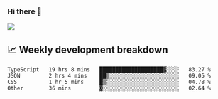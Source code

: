 ### Hi there 👋
<img align="center" src="https://github-readme-stats.vercel.app/api?username=Tumao727&show_icons=true&hide_title=true&theme=dracula" />


## 📈 Weekly development breakdown
<!--START_SECTION:waka-->

```text
TypeScript   19 hrs 8 mins   ████████████████████▓░░░░   83.27 %
JSON         2 hrs 4 mins    ██▒░░░░░░░░░░░░░░░░░░░░░░   09.05 %
CSS          1 hr 5 mins     █▒░░░░░░░░░░░░░░░░░░░░░░░   04.78 %
Other        36 mins         ▓░░░░░░░░░░░░░░░░░░░░░░░░   02.64 %
```

<!--END_SECTION:waka-->